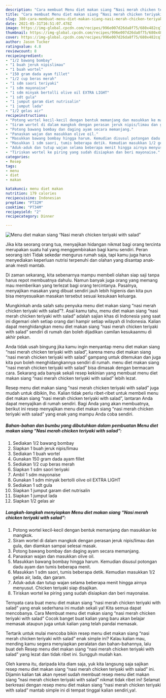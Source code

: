 ```yaml
---
description: "Cara membuat Menu diet makan siang “Nasi merah chicken teriyaki with salad” yang lezat dan Mudah Dibuat"
title: "Cara membuat Menu diet makan siang “Nasi merah chicken teriyaki with salad” yang lezat dan Mudah Dibuat"
slug: 380-cara-membuat-menu-diet-makan-siang-nasi-merah-chicken-teriyaki-with-salad-yang-lezat-dan-mudah-dibuat
date: 2021-05-31T16:51:07.478Z
image: https://img-global.cpcdn.com/recipes/996e007d26da8f75/680x482cq70/menu-diet-makan-siang-nasi-merah-chicken-teriyaki-with-salad-foto-resep-utama.jpg
thumbnail: https://img-global.cpcdn.com/recipes/996e007d26da8f75/680x482cq70/menu-diet-makan-siang-nasi-merah-chicken-teriyaki-with-salad-foto-resep-utama.jpg
cover: https://img-global.cpcdn.com/recipes/996e007d26da8f75/680x482cq70/menu-diet-makan-siang-nasi-merah-chicken-teriyaki-with-salad-foto-resep-utama.jpg
author: Jason Tucker
ratingvalue: 4.8
reviewcount: 8
recipeingredient:
- "1/2 bawang bombay"
- "1 buah jeruk nipislimau"
- "1 buah wortel"
- "150 gram dada ayam fillet"
- "1/2 cup beras merah"
- "1 sdm saori teriyaki"
- "1 sdm mayonaise"
- "1 sdm minyak bertolli olive oil EXTRA LIGHT"
- "1 sdt gula"
- "1 jumput garam diet nutrisalin"
- "1 jumput lada"
- "1/2 gelas air"
recipeinstructions:
- "Potong wortel kecil-kecil dengan bentuk memanjang dan masukkan ke mangkok."
- "Siram wortel di dalam mangkok dengan perasan jeruk nipis/limau dan gula, dan diamkan sampai selesai masak."
- "Potong bawang bombay dan daging ayam secara memanjang."
- "Panaskan wajan dan masukkan olive oil."
- "Masukkan bawang bombay hingga harum. Kemudian disusul potongan dadu ayam dan tumis beberapa menit."
- "Masukkan 1 sdm saori, tumis beberapa detik. Kemudian masukkan 1/2 gelas air, lada, dan garam."
- "Aduk-aduk dan tutup wajan selama beberapa menit hingga airnya menyusut. Chicken teriyaki siap disajikan."
- "Tiriskan wortel ke piring yang sudah disiapkan dan beri mayonaise."
categories:
- Resep
tags:
- menu
- diet
- makan

katakunci: menu diet makan 
nutrition: 179 calories
recipecuisine: Indonesian
preptime: "PT32M"
cooktime: "PT34M"
recipeyield: "2"
recipecategory: Dinner

---
```



![Menu diet makan siang “Nasi merah chicken teriyaki with salad”](https://img-global.cpcdn.com/recipes/996e007d26da8f75/680x482cq70/menu-diet-makan-siang-nasi-merah-chicken-teriyaki-with-salad-foto-resep-utama.jpg)

Jika kita seorang orang tua, menyajikan hidangan nikmat bagi orang tercinta merupakan suatu hal yang menggembirakan bagi kamu sendiri. Peran seorang istri Tidak sekedar mengurus rumah saja, tapi kamu juga harus menyediakan keperluan nutrisi terpenuhi dan olahan yang disantap anak-anak mesti mantab.

Di zaman  sekarang, kita sebenarnya mampu membeli olahan siap saji tanpa harus repot membuatnya dahulu. Namun banyak juga orang yang memang mau memberikan yang terlezat bagi orang tercintanya. Pasalnya, menyajikan masakan yang dibuat sendiri jauh lebih higienis dan kita pun bisa menyesuaikan masakan tersebut sesuai kesukaan keluarga. 



Mungkinkah anda salah satu penyuka menu diet makan siang “nasi merah chicken teriyaki with salad”?. Asal kamu tahu, menu diet makan siang “nasi merah chicken teriyaki with salad” adalah sajian khas di Indonesia yang saat ini digemari oleh setiap orang dari hampir setiap wilayah di Indonesia. Kalian dapat menghidangkan menu diet makan siang “nasi merah chicken teriyaki with salad” sendiri di rumah dan boleh dijadikan camilan kesukaanmu di akhir pekan.

Anda tidak usah bingung jika kamu ingin menyantap menu diet makan siang “nasi merah chicken teriyaki with salad”, karena menu diet makan siang “nasi merah chicken teriyaki with salad” gampang untuk ditemukan dan juga kita pun boleh menghidangkannya sendiri di rumah. menu diet makan siang “nasi merah chicken teriyaki with salad” bisa dimasak dengan bermacam cara. Sekarang ada banyak sekali resep kekinian yang membuat menu diet makan siang “nasi merah chicken teriyaki with salad” lebih lezat.

Resep menu diet makan siang “nasi merah chicken teriyaki with salad” juga mudah untuk dibikin, lho. Kalian tidak perlu ribet-ribet untuk membeli menu diet makan siang “nasi merah chicken teriyaki with salad”, lantaran Anda dapat menyajikan di rumah sendiri. Bagi Anda yang akan membuatnya, berikut ini resep menyajikan menu diet makan siang “nasi merah chicken teriyaki with salad” yang enak yang mampu Anda coba sendiri.

<!--inarticleads1-->

##### Bahan-bahan dan bumbu yang dibutuhkan dalam pembuatan Menu diet makan siang “Nasi merah chicken teriyaki with salad”:

1. Sediakan 1/2 bawang bombay
1. Siapkan 1 buah jeruk nipis/limau
1. Sediakan 1 buah wortel
1. Gunakan 150 gram dada ayam fillet
1. Sediakan 1/2 cup beras merah
1. Siapkan 1 sdm saori teriyaki
1. Ambil 1 sdm mayonaise
1. Gunakan 1 sdm minyak bertolli olive oil EXTRA LIGHT
1. Sediakan 1 sdt gula
1. Siapkan 1 jumput garam diet nutrisalin
1. Siapkan 1 jumput lada
1. Siapkan 1/2 gelas air




<!--inarticleads2-->

##### Langkah-langkah menyiapkan Menu diet makan siang “Nasi merah chicken teriyaki with salad”:

1. Potong wortel kecil-kecil dengan bentuk memanjang dan masukkan ke mangkok.
1. Siram wortel di dalam mangkok dengan perasan jeruk nipis/limau dan gula, dan diamkan sampai selesai masak.
1. Potong bawang bombay dan daging ayam secara memanjang.
1. Panaskan wajan dan masukkan olive oil.
1. Masukkan bawang bombay hingga harum. Kemudian disusul potongan dadu ayam dan tumis beberapa menit.
1. Masukkan 1 sdm saori, tumis beberapa detik. Kemudian masukkan 1/2 gelas air, lada, dan garam.
1. Aduk-aduk dan tutup wajan selama beberapa menit hingga airnya menyusut. Chicken teriyaki siap disajikan.
1. Tiriskan wortel ke piring yang sudah disiapkan dan beri mayonaise.




Ternyata cara buat menu diet makan siang “nasi merah chicken teriyaki with salad” yang enak sederhana ini mudah sekali ya! Kita semua dapat mencobanya. Cara Membuat menu diet makan siang “nasi merah chicken teriyaki with salad” Cocok banget buat kalian yang baru akan belajar memasak ataupun juga untuk kalian yang telah pandai memasak.

Tertarik untuk mulai mencoba bikin resep menu diet makan siang “nasi merah chicken teriyaki with salad” enak simple ini? Kalau kalian mau, mending kamu segera menyiapkan peralatan dan bahan-bahannya, lalu buat deh Resep menu diet makan siang “nasi merah chicken teriyaki with salad” yang lezat dan tidak ribet ini. Sungguh mudah kan. 

Oleh karena itu, daripada kita diam saja, yuk kita langsung saja sajikan resep menu diet makan siang “nasi merah chicken teriyaki with salad” ini. Dijamin kalian tak akan nyesel sudah membuat resep menu diet makan siang “nasi merah chicken teriyaki with salad” nikmat tidak ribet ini! Selamat berkreasi dengan resep menu diet makan siang “nasi merah chicken teriyaki with salad” mantab simple ini di tempat tinggal kalian sendiri,ya!.

